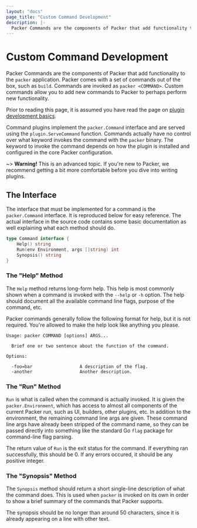 ```yaml
---
layout: "docs"
page_title: "Custom Command Development"
description: |-
  Packer Commands are the components of Packer that add functionality to the `packer` application. Packer comes with a set of commands out of the box, such as `build`. Commands are invoked as `packer <COMMAND>`. Custom commands allow you to add new commands to Packer to perhaps perform new functionality.
---
```


# Custom Command Development

Packer Commands are the components of Packer that add functionality to the
`packer` application. Packer comes with a set of commands out of the
box, such as `build`. Commands are invoked as `packer <COMMAND>`.
Custom commands allow you to add new commands to Packer to perhaps
perform new functionality.

Prior to reading this page, it is assumed you have read the page on
[plugin development basics](/docs/extend/developing-plugins.html).

Command plugins implement the `packer.Command` interface and are served
using the `plugin.ServeCommand` function. Commands actually have no control
over what keyword invokes the command with the `packer` binary. The keyword
to invoke the command depends on how the plugin is installed and configured
in the core Packer configuration.

~> **Warning!** This is an advanced topic. If you're new to Packer, we
recommend getting a bit more comfortable before you dive into writing plugins.

## The Interface

The interface that must be implemented for a command is the `packer.Command`
interface. It is reproduced below for easy reference. The actual interface
in the source code contains some basic documentation as well explaining
what each method should do.

```go
type Command interface {
	Help() string
	Run(env Environment, args []string) int
	Synopsis() string
}
```

### The "Help" Method

The `Help` method returns long-form help. This help is most commonly
shown when a command is invoked with the `--help` or `-h` option.
The help should document all the available command line flags, purpose
of the command, etc.

Packer commands generally follow the following format for help, but
it is not required. You're allowed to make the help look like anything
you please.

```text
Usage: packer COMMAND [options] ARGS...

  Brief one or two sentence about the function of the command.

Options:

  -foo=bar                  A description of the flag.
  -another                  Another description.
```

### The "Run" Method

`Run` is what is called when the command is actually invoked. It is given
the `packer.Environment`, which has access to almost all components of
the current Packer run, such as UI, builders, other plugins, etc. In addition
to the environment, the remaining command line args are given. These command
line args have already been stripped of the command name, so they can be
passed directly into something like the standard Go `flag` package for
command-line flag parsing.

The return value of `Run` is the exit status for the command. If everything
ran successfully, this should be 0. If any errors occured, it should be any
positive integer.

### The "Synopsis" Method

The `Synopsis` method should return a short single-line description
of what the command does. This is used when `packer` is invoked on its own
in order to show a brief summary of the commands that Packer supports.

The synopsis should be no longer than around 50 characters, since it is
already appearing on a line with other text.
